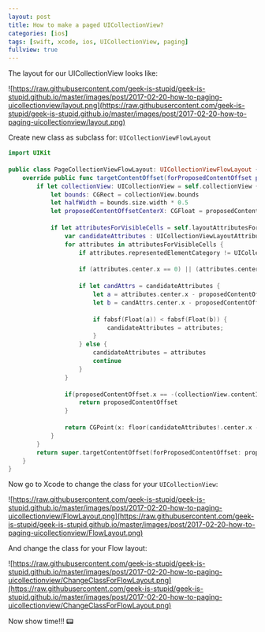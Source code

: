 ```yaml
---
layout: post
title: How to make a paged UICollectionView?
categories: [ios]
tags: [swift, xcode, ios, UICollectionView, paging]
fullview: true
---
```


The layout for our UICollectionView looks like:

![https://raw.githubusercontent.com/geek-is-stupid/geek-is-stupid.github.io/master/images/post/2017-02-20-how-to-paging-uicollectionview/layout.png](https://raw.githubusercontent.com/geek-is-stupid/geek-is-stupid.github.io/master/images/post/2017-02-20-how-to-paging-uicollectionview/layout.png)

Create new class as subclass for: `UICollectionViewFlowLayout`

```swift
import UIKit

public class PageCollectionViewFlowLayout: UICollectionViewFlowLayout {
    override public func targetContentOffset(forProposedContentOffset proposedContentOffset: CGPoint, withScrollingVelocity velocity: CGPoint) -> CGPoint {
        if let collectionView: UICollectionView = self.collectionView {
            let bounds: CGRect = collectionView.bounds
            let halfWidth = bounds.size.width * 0.5
            let proposedContentOffsetCenterX: CGFloat = proposedContentOffset.x + halfWidth

            if let attributesForVisibleCells = self.layoutAttributesForElements(in: bounds) {
                var candidateAttributes : UICollectionViewLayoutAttributes?
                for attributes in attributesForVisibleCells {
                    if attributes.representedElementCategory != UICollectionElementCategory.cell { continue }

                    if (attributes.center.x == 0) || (attributes.center.x > (collectionView.contentOffset.x + halfWidth) && velocity.x < 0) { continue }

                    if let candAttrs = candidateAttributes {
                        let a = attributes.center.x - proposedContentOffsetCenterX
                        let b = candAttrs.center.x - proposedContentOffsetCenterX

                        if fabsf(Float(a)) < fabsf(Float(b)) {
                            candidateAttributes = attributes;
                        }
                    } else {
                        candidateAttributes = attributes
                        continue
                    }
                }

                if(proposedContentOffset.x == -(collectionView.contentInset.left)) {
                    return proposedContentOffset
                }

                return CGPoint(x: floor(candidateAttributes!.center.x - halfWidth), y: proposedContentOffset.y)
            }
        }
        return super.targetContentOffset(forProposedContentOffset: proposedContentOffset)
    }
}
```

Now go to Xcode to change the class for your `UICollectionView`:

![https://raw.githubusercontent.com/geek-is-stupid/geek-is-stupid.github.io/master/images/post/2017-02-20-how-to-paging-uicollectionview/FlowLayout.png](https://raw.githubusercontent.com/geek-is-stupid/geek-is-stupid.github.io/master/images/post/2017-02-20-how-to-paging-uicollectionview/FlowLayout.png)

And change the class for your Flow layout:

![https://raw.githubusercontent.com/geek-is-stupid/geek-is-stupid.github.io/master/images/post/2017-02-20-how-to-paging-uicollectionview/ChangeClassForFlowLayout.png](https://raw.githubusercontent.com/geek-is-stupid/geek-is-stupid.github.io/master/images/post/2017-02-20-how-to-paging-uicollectionview/ChangeClassForFlowLayout.png)

Now show time!!! 📟

